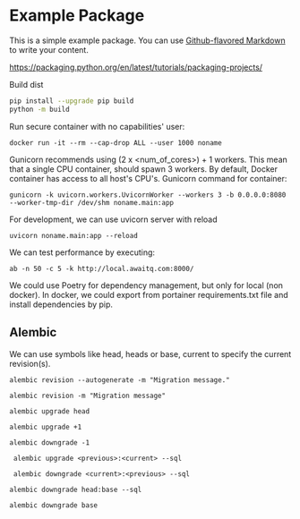 # Example Package

This is a simple example package. You can use
[Github-flavored Markdown](https://guides.github.com/features/mastering-markdown/)
to write your content.

https://packaging.python.org/en/latest/tutorials/packaging-projects/


Build dist
```sh
pip install --upgrade pip build
python -m build
```

Run secure container with no capabilities' user:
```shell
docker run -it --rm --cap-drop ALL --user 1000 noname
```

Gunicorn recommends using (2 x <num_of_cores>) + 1 workers.
This mean that a single CPU container, should spawn 3 workers.
By default, Docker container has access to all host's CPU's.
Gunicorn command for container:
```shell
gunicorn -k uvicorn.workers.UvicornWorker --workers 3 -b 0.0.0.0:8080 --worker-tmp-dir /dev/shm noname.main:app
```

For development, we can use uvicorn server with reload
```shell
uvicorn noname.main:app --reload
```

We can test performance by executing:
```shell
ab -n 50 -c 5 -k http://local.awaitq.com:8000/
```

We could use Poetry for dependency management, but only for local (non docker).
In docker, we could export from portainer requirements.txt file and install dependencies by pip.


## Alembic

We can use symbols like head, heads or base, current to specify the current revision(s).

```shell
alembic revision --autogenerate -m "Migration message."
```

```shell
alembic revision -m "Migration message"
```

```shell
alembic upgrade head
```

```shell
alembic upgrade +1
```

```shell
alembic downgrade -1
```

```shell
 alembic upgrade <previous>:<current> --sql
```

```shell
 alembic downgrade <current>:<previous> --sql
```

```shell
alembic downgrade head:base --sql
```

```shell
alembic downgrade base
```
